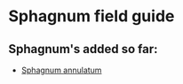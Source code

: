 # Sphagnum field guide

## Sphagnum's added so far:

- [Sphagnum annulatum](https://danielesolbakk.github.io/Sphagnum-Field-Guide/Subgenus%20Cuspidata/Sphagnum%20annulatum)

